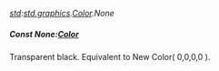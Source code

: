 _[std](../../modules/std/std-module.md):[std.graphics](../../modules/std/std-graphics.md).[Color](../../modules/std/std-graphics-color.md).None_
##### Const None:[Color](../../modules/std/std-graphics-color.md)
Transparent black. Equivalent to New Color( 0,0,0,0 ).
